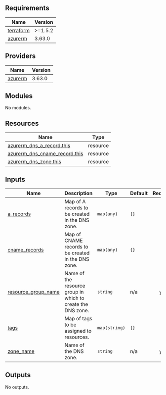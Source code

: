 ## Requirements

| Name | Version |
|------|---------|
| <a name="requirement_terraform"></a> [terraform](#requirement\_terraform) | >=1.5.2 |
| <a name="requirement_azurerm"></a> [azurerm](#requirement\_azurerm) | 3.63.0 |

## Providers

| Name | Version |
|------|---------|
| <a name="provider_azurerm"></a> [azurerm](#provider\_azurerm) | 3.63.0 |

## Modules

No modules.

## Resources

| Name | Type |
|------|------|
| [azurerm_dns_a_record.this](https://registry.terraform.io/providers/hashicorp/azurerm/3.63.0/docs/resources/dns_a_record) | resource |
| [azurerm_dns_cname_record.this](https://registry.terraform.io/providers/hashicorp/azurerm/3.63.0/docs/resources/dns_cname_record) | resource |
| [azurerm_dns_zone.this](https://registry.terraform.io/providers/hashicorp/azurerm/3.63.0/docs/resources/dns_zone) | resource |

## Inputs

| Name | Description | Type | Default | Required |
|------|-------------|------|---------|:--------:|
| <a name="input_a_records"></a> [a\_records](#input\_a\_records) | Map of A records to be created in the DNS zone. | `map(any)` | `{}` | no |
| <a name="input_cname_records"></a> [cname\_records](#input\_cname\_records) | Map of CNAME records to be created in the DNS zone. | `map(any)` | `{}` | no |
| <a name="input_resource_group_name"></a> [resource\_group\_name](#input\_resource\_group\_name) | Name of the resource group in which to create the DNS zone. | `string` | n/a | yes |
| <a name="input_tags"></a> [tags](#input\_tags) | Map of tags to be assigned to resources. | `map(string)` | `{}` | no |
| <a name="input_zone_name"></a> [zone\_name](#input\_zone\_name) | Name of the DNS zone. | `string` | n/a | yes |

## Outputs

No outputs.
